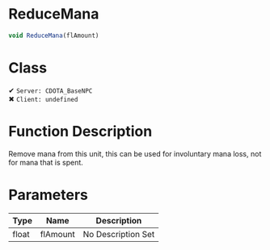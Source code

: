 # ReduceMana
```js
void ReduceMana(flAmount)
```
# Class
✔ `Server: CDOTA_BaseNPC`  
✖ `Client: undefined`  

# Function Description
Remove mana from this unit, this can be used for involuntary mana loss, not for mana that is spent.
# Parameters
Type|Name|Description
--|--|--
float|flAmount|No Description Set
